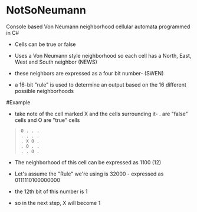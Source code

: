 # NotSoNeumann
Console based Von Neumann neighborhood cellular automata programmed in C#

* Cells can be true or false  

* Uses a Von Neumann style neighborhood so each cell has a North, East, West and South neighbor (NEWS)  

* these neighbors are expressed as a four bit number- (SWEN)  

* a 16-bit "rule" is used to determine an output based on the 16 different possible neighborhoods  

#Example

* take note of the cell marked X and the cells surrounding it- . are "false" cells and O are "true" cells

>     O . . .  
>     . . . .  
>     . X O .  
>     . O . .  
>     . . O .  

* The neighborhood of this cell can be expressed as 1100 (12)  

* Let's assume the "Rule" we're using is 32000 - expressed as ‭0111110100000000‬  

* the 12th bit of this number is 1

* so in the next step, X will become 1
